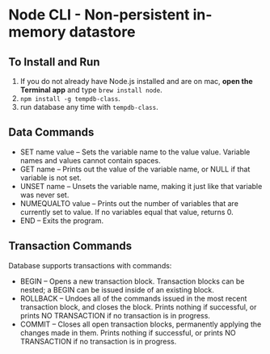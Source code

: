 Node CLI - Non-persistent in-memory datastore
===

To Install and Run
---

1. If you do not already have Node.js installed and are on mac, **open the Terminal app** and type `brew install node`.
2. `npm install -g tempdb-class`.
3. run database any time with `tempdb-class`.



Data Commands
---

- SET name value – Sets the variable name to the value value. Variable names and values cannot contain spaces.
- GET name – Prints out the value of the variable name, or NULL if that variable is not set.
- UNSET name – Unsets the variable name, making it just like that variable was never set.
- NUMEQUALTO value – Prints out the number of variables that are currently set to value. If no variables equal that value, returns 0.
- END – Exits the program.


Transaction Commands
---

Database supports transactions with commands:

- BEGIN – Opens a new transaction block. Transaction blocks can be nested; a BEGIN can be issued inside of an existing block.
- ROLLBACK – Undoes all of the commands issued in the most recent transaction block, and closes the block. Prints nothing if successful, or prints NO TRANSACTION if no transaction is in progress.
- COMMIT – Closes all open transaction blocks, permanently applying the changes made in them. Prints nothing if successful, or prints NO TRANSACTION if no transaction is in progress.

